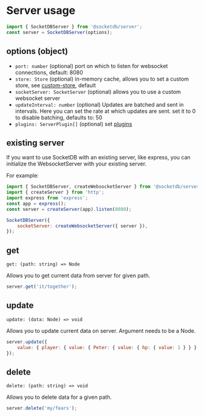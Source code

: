 # Server usage

```js
import { SocketDBServer } from '@socketdb/server';
const server = SocketDBServer(options);
```

## options (object)

- `port: number` (optional) port on which to listen for websocket connections, default: 8080
- `store: Store` (optional)
  in-memory cache, allows you to set a custom store, see [custom-store](custom-store), default
- `socketServer: SocketServer` (optional)
  allows you to use a custom websocket server
- `updateInterval: number` (optional)
  Updates are batched and sent in intervals. Here you can set the rate at which updates are sent.
  set it to 0 to disable batching, defaults to: 50
- `plugins: ServerPlugin[]` (optional)
  set [plugins](plugins)

## existing server

If you want to use SocketDB with an existing server, like express, you can initialize the WebsocketServer with your existing server.

For example:

```js
import { SocketDBServer, createWebsocketServer } from '@socketdb/server';
import { createServer } from 'http';
import express from 'express';
const app = express();
const server = createServer(app).listen(8080);

SocketDBServer({
	socketServer: createWebsocketServer({ server }),
});
```

## get

`get: (path: string) => Node`

Allows you to get current data from server for given path.

```js
server.get('it/together');
```

## update

`update: (data: Node) => void`

Allows you to update current data on server. Argument needs to be a Node.

```js
server.update({
	value: { player: { value: { Peter: { value: { hp: { value: 1 } } } } } },
});
```

## delete

`delete: (path: string) => void`

Allows you to delete data for a given path.

```js
server.delete('my/fears');
```
